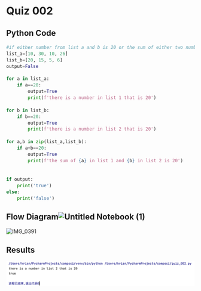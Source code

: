 # Quiz 002

## Python Code
``` .py
#if either number from list a and b is 20 or the sum of either two numbers from each list is 20, print True
list_a=[10, 30, 10, 26]
list_b=[20, 15, 5, 6]
output=False

for a in list_a:
    if a==20:
        output=True
        print(f'there is a number in list 1 that is 20')

for b in list_b:
    if b==20:
        output=True
        print(f'there is a number in list 2 that is 20')

for a,b in zip(list_a,list_b):
    if a+b==20:
        output=True
        print(f'the sum of {a} in list 1 and {b} in list 2 is 20')


if output:
    print('true')
else:
    print('false')
```

## Flow Diagram![Untitled Notebook (1)](https://user-images.githubusercontent.com/100017195/191027205-a65b196c-fcb4-4925-936c-d4e01726310c.jpeg)

![IMG_0391](https://user-images.githubusercontent.com/100017195/191027378-cc0ddc0d-010d-4a66-9b57-64d0534b28e0.jpeg)


## Results 
![](quiz_002.png)
